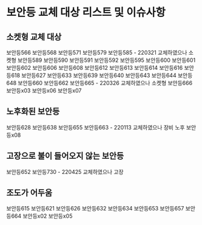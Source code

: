 # 보안등 교체 대상 리스트 및 이슈사항

## 소켓형 교체 대상

보안등566
보안등568
보안등571
보안등579
보안등585 - 220321 교체하였으나 소켓형
보안등589
보안등590
보안등591
보안등592
보안등595
보안등600
보안등601
보안등602
보안등606
보안등608
보안등612
보안등613
보안등614
보안등616
보안등618
보안등627
보안등633
보안등639
보안등640
보안등643
보안등644
보안등648
보안등660
보안등662
보안등665 - 220326 교체하였으나 소켓형
보안등666
보안등x03
보안등x06
보안등x07

## 노후화된 보안등

보안등628
보안등638
보안등655
보안등663 - 220113 교체하였으나 장비 노후
보안등x08

## 고장으로 불이 들어오지 않는 보안등

보안등652
보안등730 - 220425 교체하였으나 고장

## 조도가 어두움

보안등615
보안등621
보안등626
보안등632
보안등634
보안등653
보안등657
보안등664
보안등x02
보안등x05

